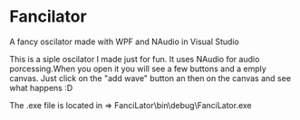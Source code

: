# Fancilator
A fancy oscilator made with WPF and NAudio in Visual Studio

This is a siple oscilator I made just for fun. It uses NAudio for audio porcessing.When you open it you will see a few buttons and a emply
canvas. Just click on the "add wave" button an then on the canvas and see what happens :D

The .exe file is located in => FanciLator\bin\debug\FanciLator.exe
